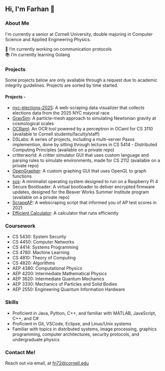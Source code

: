 ## Hi, I'm Farhan 👋 <br/>
### About Me

I'm currently a senior at Cornell University, double majoring in Computer Science and Applied Engineering Physics. 

🔭 I’m currently working on communication protocols \
📚 I’m currently learning Golang

### Projects
Some projects below are only available through a request due to academic integrity guidelines. Projects are sorted by time started.

#### Projects - 
- [nyc-elections-2025](https://github.com/farhannaqib/nyc-elections-2025): A web-scraping data visualizer that collects elections data from the 2025 NYC mayoral race
- [GravSim](https://github.com/farhannaqib/GravSim): A particle-mesh approach to simulating Newtonian gravity at cosmological scales
- [OCRaml](https://github.coecis.cornell.edu/sh2276/ocraml): An OCR tool powered by a perceptron in OCaml for CS 3110 (available to Cornell students/faculty/staff)
- DSLabs: A series of projects, including a multi-server Paxos implemention, done by sitting through lectures in CS 5414 - Distributed Computing Principles (available on a private repo)
- critterworld: A critter simulator GUI that uses custom language and parsing rules to simulate environments, made for CS 2112 (available on a private repo)
- [OpenGrapher](https://github.com/farhannaqib/OpenGrapher): A custom graphing GUI that uses OpenGL to graph functions
- [sos](https://github.com/farhannaqib/sos): A minimalist operating system designed to run on a Raspberry Pi 4
- Secure Bootloader: A virtual bootloader to deliver encrypted firmware updates, designed for the Beaver Works Summer Institute program (available on a private repo)
- [ScrapeAP](https://github.com/farhannaqib/ScrapeAP): A webscraping script that informed you of AP test scores in 2021
- [Efficient Calculator](https://github.com/farhannaqib/efficient-calculator): A calculator that runs efficiently

### Coursework
- CS 5430: System Security
- CS 4450: Computer Networks
- CS 4414: Systems Programming
- CS 4780: Machine Learning
- CS 4810: Theory of Computing
- CS 4820: Algorithms
- AEP 4380: Computational Physics
- AEP 4200: Intermediate Mathematical Physics
- AEP 3620: Intermediate Quantum Mechanics
- AEP 3330: Mechanics of Particles and Solid Bodies
- AEP 2550: Engineering Quantum Information Hardware

### Skills
- Proficient in Java, Python, C++, and familiar with MATLAB, JavaScript, C++, and C#
- Proficient in Git, VSCode, Eclipse, and Linux/Unix systems
- Familiar with topics in distributed systems, image processing, graphics programming, computer architectures, security protocols, and undergraduate physics

### Contact Me!
Reach out via email, at [fn72@cornell.edu](mailto:fn72@cornell.edu)

<!--
**farhannaqib/farhannaqib** is a ✨ _special_ ✨ repository because its `README.md` (this file) appears on your GitHub profile.

Here are some ideas to get you started:

- 🔭 I’m currently working on ...
- 🌱 I’m currently learning ...
- 👯 I’m looking to collaborate on ...
- 🤔 I’m looking for help with ...
- 💬 Ask me about ...
- 📫 How to reach me: ...
- 😄 Pronouns: ...
- ⚡ Fun fact: ...
-->
